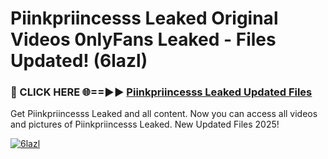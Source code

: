 # Piinkpriincesss Leaked Original Videos 0nlyFans Leaked - Files Updated! (6lazl)

<h3>🔴 CLICK HERE 🌐==►► <a href="https://tinyurl.com/2m67pmp6" rel="nofollow">Piinkpriincesss Leaked Updated Files</a></h3>

Get Piinkpriincesss Leaked and all content. Now you can access all videos and pictures of Piinkpriincesss Leaked. New Updated Files 2025!

[![6lazl](https://i.imgur.com/H4QAA4z.gif)](https://tinyurl.com/2m67pmp6)